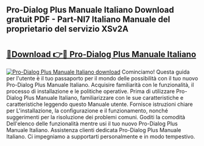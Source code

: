 ## Pro-Dialog Plus Manuale Italiano Download gratuit PDF - Part-NI7 Italiano Manuale del proprietario del servizio XSv2A

# <h2><a href="http://dfcw4o.blite.top/?on=Pro-Dialog+Plus+Manuale+Italiano">🔗Download 👉🔴 Pro-Dialog Plus Manuale Italiano</a></h2>

[![Pro-Dialog Plus Manuale Italiano download](https://i.imgur.com/lujVjoI.png)](http://dfcw4o.blite.top/?on=Pro-Dialog+Plus+Manuale+Italiano)
Cominciamo! Questa guida per l'utente è il tuo passaporto per il mondo delle possibilità con il tuo nuovo Pro-Dialog Plus Manuale Italiano. Acquisire familiarità con le funzionalità, il processo di installazione e le politiche operative. Prima di utilizzare Pro-Dialog Plus Manuale Italiano, familiarizzare con le sue caratteristiche e caratteristiche leggendo questo Manuale utente. Fornisce istruzioni chiare per L'installazione, la configurazione e il funzionamento, nonché suggerimenti per la risoluzione dei problemi comuni. Goditi la comodità Dell'elenco delle funzionalità mentre usi il tuo nuovo Pro-Dialog Plus Manuale Italiano. Assistenza clienti dedicata Pro-Dialog Plus Manuale Italiano. Ci impegniamo a supportarti personalmente e in modo tempestivo.
